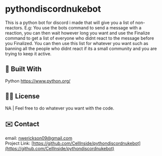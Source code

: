 

# pythondiscordnukebot
<!-- ABOUT THE PROJECT -->
This is a python bot for discord i made that will give you a list of non-reactors.
E.g: You use the bots command to send a message with a reaction, you can then wait however long you want and use the Finalize command to get a list of everyone who didnt react to the message before you Finalized. You can then use this list for whatever you want such as banning all the people who didnt react if its a small community and you are trying to keep it active.


## 👷 Built With
Python https://www.python.org/


<!-- LICENSE -->
## 👨‍⚖️ License
NA | Feel free to do whatever you want with the code.


<!-- CONTACT -->
## ✉️ Contact
email: nwerickson09@gmail.com<br>
Project Link: [https://github.com/Celllnside/pythondiscordnukebot](https://github.com/Celllnside/pythondiscordnukebot)
